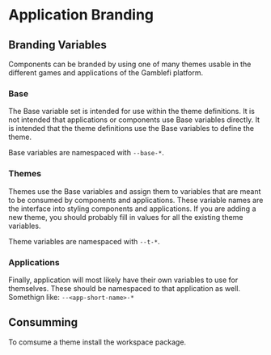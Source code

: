 # Application Branding

## Branding Variables

Components can be branded by using one of many themes usable in the different games and applications of the Gamblefi platform.

### Base

The Base variable set is intended for use within the theme definitions.  It is not intended that applications or components use Base variables directly. It is intended that the theme definitions use the Base variables to define the theme.

Base variables are namespaced with `--base-*`.

### Themes

Themes use the Base variables and assign them to variables that are meant to be consumed by components and applications.  These variable names are the interface into styling components and applications.  If you are adding a new theme, you should probably fill in values for all the existing theme variables.

Theme variables are namespaced with `--t-*`.
### Applications

Finally, application will most likely have their own variables to use for themselves.  These should be namespaced to that application as well. Somethign like: `--<app-short-name>-*`

## Consumming

To comsume a theme install the workspace package.

